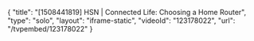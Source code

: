 {
    "title": "[1508441819] HSN | Connected Life: Choosing a Home Router",
    "type": "solo",
    "layout": "iframe-static",
    "videoId": "123178022",
    "url": "\/tvpembed\/123178022"
}